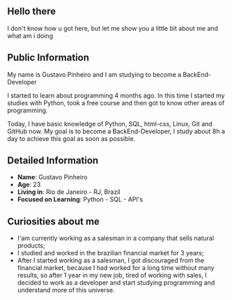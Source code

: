 ## Hello there

I don't know how u got here, but let me show you a little bit about me and what am i doing

## Public Information

My name is Gustavo Pinheiro and I am studying to become a BackEnd-Developer

I started to learn about programming 4 months ago.
In this time I started my studies with Python, took a free course and then got to know other areas of programming.

Today, I have basic knowledge of Python, SQL, html-css, Linux, Git and GitHub now.
My goal is to become a BackEnd-Developer, I study about 8h a day to achieve this goal as soon as possible.

## Detailed Information

- **Name**: Gustavo Pinheiro
- **Age**: 23
- **Living in**: Rio de Janeiro - RJ, Brazil
- **Focused on Learning**: Python - SQL - API's

## Curiosities about me

- I'am currently working as a salesman in a company that sells natural products;
- I studied and worked in the brazilian financial market for 3 years;
- After I started working as a salesman, I got discouraged from the financial market, because I had worked for a long time without many results, so after 1 year in my new job, tired of working with sales, I decided to work as a developer and start studying programming and understand more of this universe.




<!---
pinheir0g/pinheir0g is a ✨ special ✨ repository because its `README.md` (this file) appears on your GitHub profile.
You can click the Preview link to take a look at your changes.
--->
